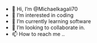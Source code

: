 - 👋 Hi, I’m @Michaelkagali70
- 👀 I’m interested in coding
- 🌱 I’m currently learning software
- 💞️ I’m looking to collaborate in.
- 📫 How to reach me ..

<!---
Michaelkagali70/Michaelkagali70 is a ✨ special ✨ repository because its `README.md` (this file) appears on your GitHub profile.
You can click the Preview link to take a look at your changes.
--->
